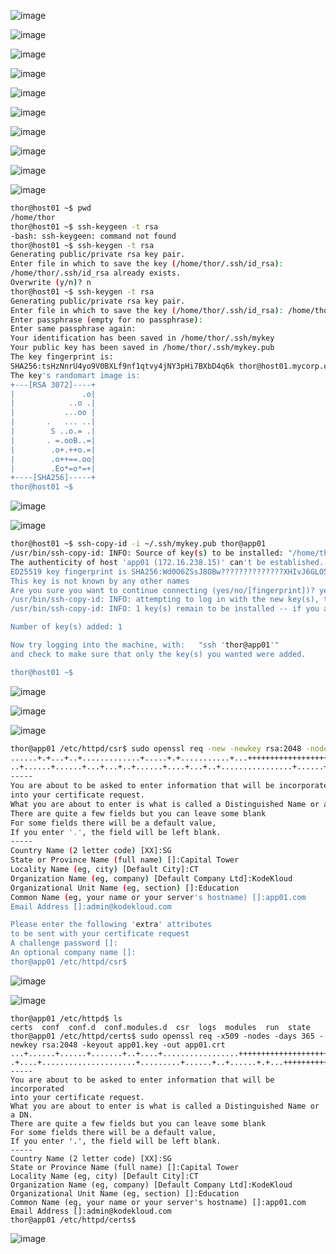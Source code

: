 ![image](https://github.com/user-attachments/assets/3d025160-500d-4848-8f07-e50ac6625f1d)

![image](https://github.com/user-attachments/assets/a6aba808-f0bd-4e6c-bfa8-9b5df18d99fc)

![image](https://github.com/user-attachments/assets/382506fb-8b85-4d5c-94f8-3f05bbdf53f3)

![image](https://github.com/user-attachments/assets/fbe10322-ec52-4c02-969c-21d53fbd1de7)

![image](https://github.com/user-attachments/assets/922e2612-6e62-4aef-917f-9606264a2060)

![image](https://github.com/user-attachments/assets/545e5176-50b5-4dcf-8fa5-e1db224d9575)

![image](https://github.com/user-attachments/assets/15757de2-7e32-4552-8046-1b6253efc8d6)

![image](https://github.com/user-attachments/assets/221f757f-3980-40cb-ae71-43bdfd16012c)

![image](https://github.com/user-attachments/assets/f2654406-dcb5-4748-87ff-7002f21eee48)

![image](https://github.com/user-attachments/assets/3ebe5521-29a7-49ee-a109-c05c02023dd8)

```sh
thor@host01 ~$ pwd
/home/thor
thor@host01 ~$ ssh-keygeen -t rsa
-bash: ssh-keygeen: command not found
thor@host01 ~$ ssh-keygen -t rsa 
Generating public/private rsa key pair.
Enter file in which to save the key (/home/thor/.ssh/id_rsa): 
/home/thor/.ssh/id_rsa already exists.
Overwrite (y/n)? n
thor@host01 ~$ ssh-keygen -t rsa 
Generating public/private rsa key pair.
Enter file in which to save the key (/home/thor/.ssh/id_rsa): /home/thor/.ssh/mykey
Enter passphrase (empty for no passphrase): 
Enter same passphrase again: 
Your identification has been saved in /home/thor/.ssh/mykey
Your public key has been saved in /home/thor/.ssh/mykey.pub
The key fingerprint is:
SHA256:tsHzNnrU4yo9V0BXLf9nf1qtvy4jNY3pHi7BXbD4q6k thor@host01.mycorp.org
The key's randomart image is:
+---[RSA 3072]----+
|               .o|
|            ..o .|
|           ...oo |
|       .   ... ..|
|        S ..o.= .|
|       . =.ooB..=|
|        .o+.++o.=|
|        .o++==.oo|
|        .Eo*=o*=+|
+----[SHA256]-----+
thor@host01 ~$
```

![image](https://github.com/user-attachments/assets/38e5aaa3-8073-44e4-ae3f-152ff5ed00f3)

![image](https://github.com/user-attachments/assets/1c368747-4a2e-4fa1-b9d0-5a52d65d2463)

```sh
thor@host01 ~$ ssh-copy-id -i ~/.ssh/mykey.pub thor@app01
/usr/bin/ssh-copy-id: INFO: Source of key(s) to be installed: "/home/thor/.ssh/mykey.pub"
The authenticity of host 'app01 (172.16.238.15)' can't be established.
ED25519 key fingerprint is SHA256:Wd0O6ZSsJ8OBw??????????????XHIvJ6GLO5Q.
This key is not known by any other names
Are you sure you want to continue connecting (yes/no/[fingerprint])? yes
/usr/bin/ssh-copy-id: INFO: attempting to log in with the new key(s), to filter out any that are already installed
/usr/bin/ssh-copy-id: INFO: 1 key(s) remain to be installed -- if you are prompted now it is to install the new keys

Number of key(s) added: 1

Now try logging into the machine, with:   "ssh 'thor@app01'"
and check to make sure that only the key(s) you wanted were added.

thor@host01 ~$
```

![image](https://github.com/user-attachments/assets/8c73fdc8-69f5-45b4-95db-ead2f409083f)

![image](https://github.com/user-attachments/assets/8ce599ac-4045-4e26-ac5e-4f51aea3d902)

![image](https://github.com/user-attachments/assets/a622dece-c06a-4828-b962-187136f527ed)

```sh
thor@app01 /etc/httpd/csr$ sudo openssl req -new -newkey rsa:2048 -nodes -keyout app01.key -out app01.csr
......+.+...+..+.............+.....+.+...........+...+++++++++++++++++++++++++++++++++++++++*.+.......+......+.....+.+.........+.....+.........+...+...+....+++++++++++++++++++++++++++++++++++++++*.+......+.........+...........+.+........+...+...+.+...............+......+............+...........+.+.....+.+...+..+......................+.....+.......+......+........+.......+...+......+.....+...+..........+..+......+...+.+.........+.....+.......+..++++++
..+......+......+...+...+..+......+....+...+..+................+......+...........+....+......+...+.........+..+++++++++++++++++++++++++++++++++++++++*..+............+.......+......+.....+...+....+..+......+....+...+......+..+...+.+......+...+.....+.+......+.........+++++++++++++++++++++++++++++++++++++++*............+...+..+.+.....+...................+.....+.........+....+........+.......+..++++++
-----
You are about to be asked to enter information that will be incorporated
into your certificate request.
What you are about to enter is what is called a Distinguished Name or a DN.
There are quite a few fields but you can leave some blank
For some fields there will be a default value,
If you enter '.', the field will be left blank.
-----
Country Name (2 letter code) [XX]:SG
State or Province Name (full name) []:Capital Tower
Locality Name (eg, city) [Default City]:CT
Organization Name (eg, company) [Default Company Ltd]:KodeKloud
Organizational Unit Name (eg, section) []:Education
Common Name (eg, your name or your server's hostname) []:app01.com
Email Address []:admin@kodekloud.com

Please enter the following 'extra' attributes
to be sent with your certificate request
A challenge password []:
An optional company name []:
thor@app01 /etc/httpd/csr$
```

![image](https://github.com/user-attachments/assets/806e5294-50a3-4be9-bcb2-bcec9364c4c7)

![image](https://github.com/user-attachments/assets/c8e7c92d-1cb7-4e2b-94d9-b052b28ab2d8)


```
thor@app01 /etc/httpd$ ls
certs  conf  conf.d  conf.modules.d  csr  logs  modules  run  state
thor@app01 /etc/httpd/certs$ sudo openssl req -x509 -nodes -days 365 -newkey rsa:2048 -keyout app01.key -out app01.crt
...+......+......+.......+..+....+.................+++++++++++++++++++++++++++++++++++++++*...+..+......+.........+....+++++++++++++++++++++++++++++++++++++++*....+.+..+...+....+...............+..+...+......+.........+...+.......+.....+...+...+.+...+........+...+.......+.....+.........+...+.......+...+...+.....+.........+.+..+.+......+.........+..+...+.........+...+...+....+......+...............+..++++++
.+....+.....................+.........+......+..+......+.+...+++++++++++++++++++++++++++++++++++++++*....+...+++++++++++++++++++++++++++++++++++++++*....+...+........+....+...+..+.....................+..........+.....+.......+..+.+......+.....+......+...+.+...+.....+...+....+...+..+......+.......+............+........+...++++++
-----
You are about to be asked to enter information that will be incorporated
into your certificate request.
What you are about to enter is what is called a Distinguished Name or a DN.
There are quite a few fields but you can leave some blank
For some fields there will be a default value,
If you enter '.', the field will be left blank.
-----
Country Name (2 letter code) [XX]:SG
State or Province Name (full name) []:Capital Tower
Locality Name (eg, city) [Default City]:CT
Organization Name (eg, company) [Default Company Ltd]:KodeKloud
Organizational Unit Name (eg, section) []:Education
Common Name (eg, your name or your server's hostname) []:app01.com
Email Address []:admin@kodekloud.com
thor@app01 /etc/httpd/certs$
```

![image](https://github.com/user-attachments/assets/9e25044d-e4f1-498e-84ff-3ffd48e19547)

